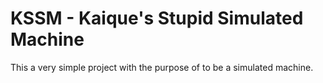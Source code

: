 # KSSM - Kaique's Stupid Simulated Machine
This a very simple project with the purpose of to be a simulated machine.